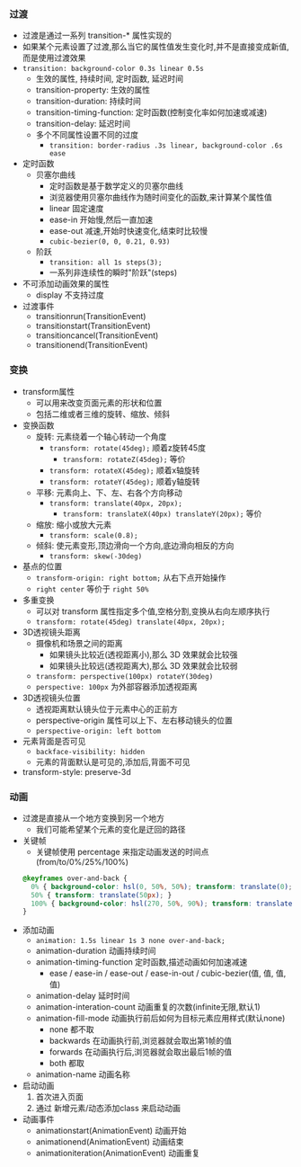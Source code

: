 ### 过渡
- 过渡是通过一系列 transition-* 属性实现的
- 如果某个元素设置了过渡,那么当它的属性值发生变化时,并不是直接变成新值,而是使用过渡效果
- `transition: background-color 0.3s linear 0.5s`
  - 生效的属性, 持续时间, 定时函数, 延迟时间
  - transition-property: 生效的属性
  - transition-duration: 持续时间
  - transition-timing-function: 定时函数(控制变化率如何加速或减速)
  - transition-delay: 延迟时间
  - 多个不同属性设置不同的过度
    - `transition: border-radius .3s linear, background-color .6s ease`
- 定时函数
  - 贝塞尔曲线
    - 定时函数是基于数学定义的贝塞尔曲线
    - 浏览器使用贝塞尔曲线作为随时间变化的函数,来计算某个属性值
    - linear 固定速度
    - ease-in 开始慢,然后一直加速
    - ease-out 减速,开始时快速变化,结束时比较慢
    - `cubic-bezier(0, 0, 0.21, 0.93)`
  - 阶跃
    - `transition: all 1s steps(3);`
    - 一系列非连续性的瞬时"阶跃"(steps)
- 不可添加动画效果的属性
  - display 不支持过度
- 过渡事件
  - transitionrun(TransitionEvent)
  - transitionstart(TransitionEvent)
  - transitioncancel(TransitionEvent)
  - transitionend(TransitionEvent)

### 变换
- transform属性
  - 可以用来改变页面元素的形状和位置
  - 包括二维或者三维的旋转、缩放、倾斜
- 变换函数
  - 旋转: 元素绕着一个轴心转动一个角度
    - `transform: rotate(45deg);` 顺着z旋转45度
      - `transform: rotateZ(45deg);` 等价
    - `transform: rotateX(45deg);` 顺着x轴旋转
    - `transform: rotateY(45deg);` 顺着y轴旋转
  - 平移: 元素向上、下、左、右各个方向移动
    - `transform: translate(40px, 20px);`
      - `transform: translateX(40px) translateY(20px);` 等价
  - 缩放: 缩小或放大元素
    - `transform: scale(0.8);`
  - 倾斜: 使元素变形,顶边滑向一个方向,底边滑向相反的方向
    - `transform: skew(-30deg)`
- 基点的位置
  - `transform-origin: right bottom;` 从右下点开始操作
  - `right center` 等价于 `right 50%`
- 多重变换
  - 可以对 transform 属性指定多个值,空格分割,变换从右向左顺序执行
  - `transform: rotate(45deg) translate(40px, 20px);`
- 3D透视镜头距离
  - 摄像机和场景之间的距离
    - 如果镜头比较近(透视距离小),那么 3D 效果就会比较强
    - 如果镜头比较远(透视距离大),那么 3D 效果就会比较弱
  - `transform: perspective(100px) rotateY(30deg)`
  - `perspective: 100px` 为外部容器添加透视距离
- 3D透视镜头位置
  - 透视距离默认镜头位于元素中心的正前方
  - perspective-origin 属性可以上下、左右移动镜头的位置
  - `perspective-origin: left bottom`
- 元素背面是否可见
  - `backface-visibility: hidden`
  - 元素的背面默认是可见的,添加后,背面不可见
- transform-style: preserve-3d

### 动画
- 过渡是直接从一个地方变换到另一个地方
  - 我们可能希望某个元素的变化是迂回的路径
- 关键帧
  - 关键帧使用 percentage 来指定动画发送的时间点(from/to/0%/25%/100%)
  ```css
  @keyframes over-and-back {
    0% { background-color: hsl(0, 50%, 50%); transform: translate(0); }
    50% { transform: translate(50px); }
    100% { background-color: hsl(270, 50%, 90%); transform: translate(0); }
  }
  ```
- 添加动画
  - `animation: 1.5s linear 1s 3 none over-and-back;`
  - animation-duration 动画持续时间
  - animation-timing-function 定时函数,描述动画如何加速减速
    - ease / ease-in / ease-out / ease-in-out / cubic-bezier(值, 值, 值, 值)
  - animation-delay 延时时间
  - animation-interation-count 动画重复的次数(infinite无限,默认1)
  - animation-fill-mode 动画执行前后如何为目标元素应用样式(默认none)
    - none 都不取
    - backwards 在动画执行前,浏览器就会取出第1帧的值
    - forwards 在动画执行后,浏览器就会取出最后1帧的值
    - both 都取
  - animation-name 动画名称
- 启动动画
  1. 首次进入页面
  2. 通过 新增元素/动态添加class 来启动动画
- 动画事件
  - animationstart(AnimationEvent) 动画开始
  - animationend(AnimationEvent) 动画结束
  - animationiteration(AnimationEvent) 动画重复
